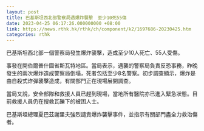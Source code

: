 ```yaml
---
layout: post
title: 巴基斯坦西北部警察局遇爆炸襲擊　至少10死55傷
date: 2023-04-25 06:17:26.000000000 +08:00
link: https://news.rthk.hk/rthk/ch/component/k2/1697686-20230425.htm
categories: rthk
---
```


巴基斯坦西北部一個警察局發生爆炸襲擊，造成至少10人死亡、55人受傷。

事發在開伯爾普什圖省斯瓦特地區。當局表示，遇襲的警察局負責反恐事務，昨晚發生的兩次爆炸造成警察局倒塌，死者包括至少8名警察。初步調查顯示，爆炸是由自殺式炸彈襲擊造成，有關部門正在現場展開調查。

當局又說，安全部隊和救援人員已趕到現場，當地所有醫院亦已進入緊急狀態。目前救援人員仍在搜救瓦礫下的被困人士。

巴基斯坦總理夏巴茲謝里夫強烈譴責爆炸襲擊事件，並指示有關部門盡全力救治傷者。
